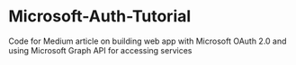 # Microsoft-Auth-Tutorial
Code for Medium article on building web app with Microsoft OAuth 2.0 and using Microsoft Graph API for accessing services
